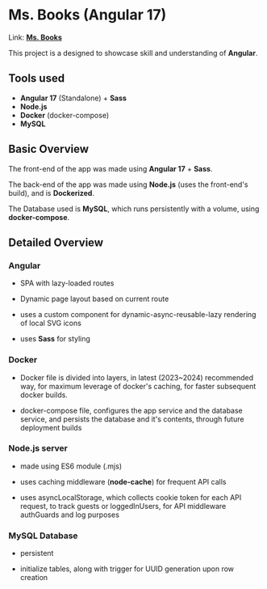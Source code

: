 # Ms. Books (Angular 17)

Link: [**Ms. Books**](https://testing-ms-books.onrender.com/)

This project is a designed to showcase skill and understanding of **Angular**.

## Tools used

- **Angular 17** (Standalone) + **Sass**
- **Node.js**
- **Docker** (docker-compose)
- **MySQL**

## Basic Overview

The front-end of the app was made using **Angular 17** + **Sass**.

The back-end of the app was made using **Node.js** (uses the front-end's build), and is **Dockerized**.

The Database used is **MySQL**, which runs persistently with a volume, using **docker-compose**.

## Detailed Overview

### Angular

- SPA with lazy-loaded routes

- Dynamic page layout based on current route

- uses a custom component for dynamic-async-reusable-lazy rendering of local SVG icons

- uses **Sass** for styling

  
### Docker

- Docker file is divided into layers, in latest (2023~2024) recommended way, for maximum leverage of docker's caching, for faster subsequent docker builds.

- docker-compose file, configures the app service and the database service, and persists the database and it's contents, through future deployment builds


### Node.js server

- made using ES6 module (.mjs)

- uses caching middleware (**node-cache**) for frequent API calls

- uses asyncLocalStorage, which collects cookie token for each API request, to track guests or loggedInUsers, for API middleware authGuards and log purposes


### MySQL Database

- persistent

- initialize tables, along with trigger for UUID generation upon row creation

  



